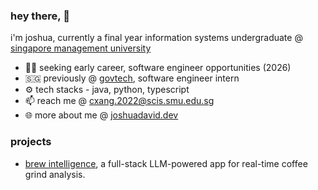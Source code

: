 ### hey there, 👋

i'm joshua, currently a final year information systems undergraduate @ [singapore management university](https://computing.smu.edu.sg/bsc-information-systems)

- 👨‍💻 seeking early career, software engineer opportunities (2026)
- 🇸🇬 previously @ [govtech](https://www.tech.gov.sg), software engineer intern
- ⚙️ tech stacks - java, python, typescript
- 📫 reach me @ cxang.2022@scis.smu.edu.sg
- 🌐 more about me @ [joshuadavid.dev](https://joshuadavid.dev)

### projects
- [brew intelligence](https://joshuadavid.dev), a full-stack LLM-powered app for real-time coffee grind analysis.
